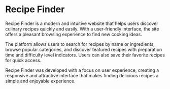 # Recipe Finder

Recipe Finder is a modern and intuitive website that helps users discover culinary recipes quickly and easily. With a user-friendly interface, the site offers a pleasant browsing experience to find new cooking ideas.

The platform allows users to search for recipes by name or ingredients, browse popular categories, and discover featured recipes with preparation time and difficulty level indicators. Users can also save their favorite recipes for quick access.

Recipe Finder was developed with a focus on user experience, creating a responsive and attractive interface that makes finding delicious recipes a simple and enjoyable experience.
